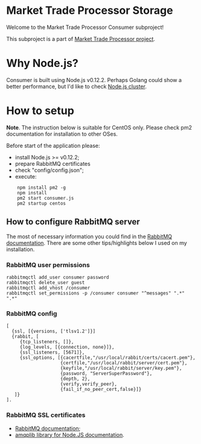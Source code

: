 # Market Trade Processor Storage

Welcome to the Market Trade Processor Consumer subproject!

This subproject is a part of [Market Trade Processor project](https://github.com/abguy/trade-processor).

# Why Node.js?

Consumer is built using Node.js v0.12.2. Perhaps Golang could show a better performance, but I'd like to check [Node.js cluster](https://nodejs.org/api/cluster.html). 

# How to setup

**Note**. The instruction below is suitable for CentOS only. Please check pm2 documentation for installation to other OSes.

Before start of the application please:
* install Node.js >= v0.12.2;
* prepare RabbitMQ certificates
* check "config/config.json";
* execute:

~~~
    npm install pm2 -g
    npm install
    pm2 start consumer.js
    pm2 startup centos
~~~

## How to configure RabbitMQ server

The most of necessary information you could find in the [RabbitMQ documentation](http://www.rabbitmq.com/install-rpm.html).
There are some other tips/highlights below I used on my installation.

### RabbitMQ user permissions

    rabbitmqctl add_user consumer password
    rabbitmqctl delete_user guest
    rabbitmqctl add_vhost /consumer
    rabbitmqctl set_permissions -p /consumer consumer "^messages" ".*" ".*"

### RabbitMQ config

~~~
[
  {ssl, [{versions, ['tlsv1.2']}]
  {rabbit, [
     {tcp_listeners, []},
     {log_levels, [{connection, none}]},
     {ssl_listeners, [5671]},
     {ssl_options, [{cacertfile,"/usr/local/rabbit/certs/cacert.pem"},
                    {certfile,"/usr/local/rabbit/server/cert.pem"},
                    {keyfile,"/usr/local/rabbit/server/key.pem"},
                    {password, "ServerSuperPassword"},
                    {depth, 2},
                    {verify,verify_peer},
                    {fail_if_no_peer_cert,false}]}
   ]}
].
~~~

### RabbitMQ SSL certificates

* [RabbitMQ documentation](http://www.rabbitmq.com/ssl.html);
* [amqplib library for Node.JS documentation](http://www.squaremobius.net/amqp.node/doc/ssl.html).
